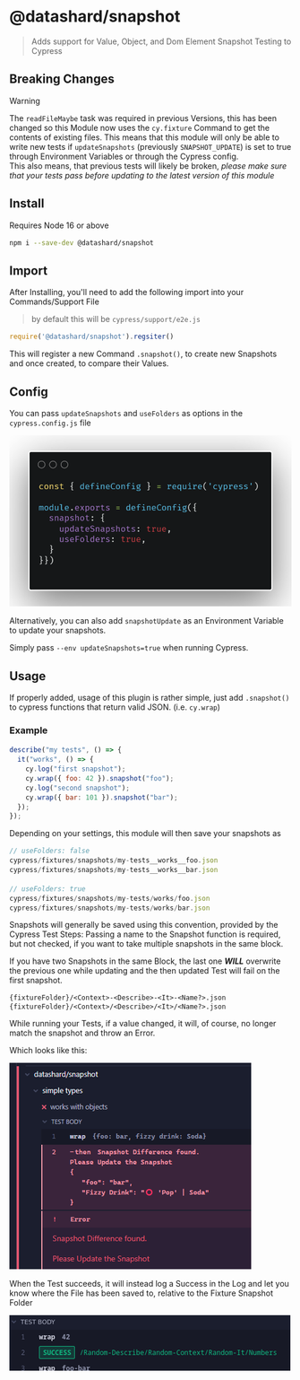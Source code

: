# @datashard/snapshot

> Adds support for Value, Object, and Dom Element Snapshot Testing to Cypress

## Breaking Changes
> [!WARNING]
The `readFileMaybe` task was required in previous Versions, this has been changed so this Module now uses the `cy.fixture` Command to get the contents of existing files. This means that this module will only be able to write new tests if `updateSnapshots` (previously `SNAPSHOT_UPDATE`) is set to true through Environment Variables or through the Cypress config.
\
This also means, that previous tests will likely be broken, *please make sure that your tests pass before updating to the latest version of this module*  

## Install
Requires Node 16 or above

```sh
npm i --save-dev @datashard/snapshot
```

## Import
After Installing, you'll need to add the following import into your Commands/Support File
> by default this will be `cypress/support/e2e.js`

```js
require('@datashard/snapshot').regsiter()
```

This will register a new Command `.snapshot()`, to create new Snapshots and once created, to compare their Values.

## Config
You can pass `updateSnapshots` and `useFolders` as options in the `cypress.config.js` file

![Example Settings for the Module](./.github/assets/config.png)

Alternatively, you can also add `snapshotUpdate` as an Environment Variable to update your snapshots.

Simply pass `--env updateSnapshots=true` when running Cypress.

## Usage

If properly added, usage of this plugin is rather simple, just add `.snapshot()` to cypress functions that return valid JSON. (i.e. `cy.wrap`)

### Example
```js
describe("my tests", () => {
  it("works", () => {
    cy.log("first snapshot");
    cy.wrap({ foo: 42 }).snapshot("foo");
    cy.log("second snapshot");
    cy.wrap({ bar: 101 }).snapshot("bar");
  });
});
```

Depending on your settings, this module will then save your snapshots as
```ts
// useFolders: false
cypress/fixtures/snapshots/my-tests__works__foo.json
cypress/fixtures/snapshots/my-tests__works__bar.json

// useFolders: true
cypress/fixtures/snapshots/my-tests/works/foo.json
cypress/fixtures/snapshots/my-tests/works/bar.json

```

Snapshots will generally be saved using this convention, provided by the Cypress Test Steps:
Passing a name to the Snapshot function is required, but not checked, if you want to take multiple snapshots in the same block. 

If you have two Snapshots in the same Block, the last one ***WILL*** overwrite the previous one while updating and the then updated Test will fail on the first snapshot. 
```
{fixtureFolder}/<Context>-<Describe>-<It>-<Name?>.json
{fixtureFolder}/<Context>/<Describe>/<It>/<Name?>.json
```


While running your Tests, if a value changed, it will, of course, no longer match the snapshot and throw an Error.

Which looks like this:

![](./.github/assets/Error.png)

When the Test succeeds, it will instead log a Success in the Log and let you know where the File has been saved to, relative to the Fixture Snapshot Folder

![](./.github/assets/Correct.png)
